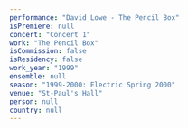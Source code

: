 ```yaml
---
performance: "David Lowe - The Pencil Box"
isPremiere: null
concert: "Concert 1"
work: "The Pencil Box"
isCommission: false
isResidency: false
work_year: "1999"
ensemble: null
season: "1999-2000: Electric Spring 2000"
venue: "St-Paul's Hall"
person: null
country: null
---
```


